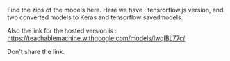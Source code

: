 Find the zips of the models here.
Here we have : tensrorflow.js version, and two converted models to Keras and tensorflow savedmodels.

Also the link for the hosted version is : https://teachablemachine.withgoogle.com/models/lwqIBL77c/

Don't share the link.

